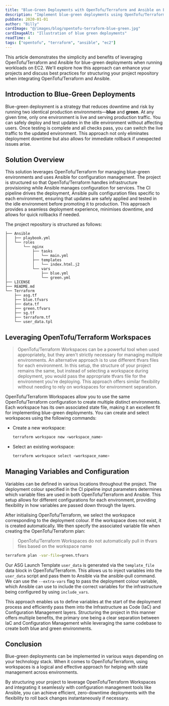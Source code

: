 ```yaml
---
title: "Blue-Green Deployments with OpenTofu/Terraform and Ansible on EC2"
description: "Implement blue-green deployments using OpenTofu/Terraform and Ansible on EC2 workloads"
pubDate: 2020-01-01
author: "Billy"
cardImage: "@/images/blog/opentofu-terraform-blue-green.jpg"
cardImageAlt: "Illustration of blue green deployments"
readTime: 4
tags: ["opentofu", "terraform", "ansible", "ec2"]
---
```


This article demonstrates the simplicity and benefits of leveraging OpenTofu/Terraform and Ansible for blue-green deployments when running workloads on EC2. We'll explore how this approach can enhance your projects and discuss best practices for structuring your project repository when integrating OpenTofu/Terraform and Ansible.

## Introduction to Blue-Green Deployments

Blue-green deployment is a strategy that reduces downtime and risk by running two identical production environments—**blue** and **green**. At any given time, only one environment is live and serving production traffic. You can safely deploy and test updates in the idle environment without affecting users. Once testing is complete and all checks pass, you can switch the live traffic to the updated environment. This approach not only eliminates deployment downtime but also allows for immediate rollback if unexpected issues arise.

## Solution Overview

This solution leverages OpenTofu/Terraform for managing blue-green environments and uses Ansible for configuration management. The project is structured so that OpenTofu/Terraform handles infrastructure provisioning while Ansible manages configuration for services. The CI pipeline drives the deployment, Ansible pulls configuration files specific to each environment, ensuring that updates are safely applied and tested in the idle environment before promoting it to production. This approach provides a seamless deployment experience, minimises downtime, and allows for quick rollbacks if needed.

The project repository is structured as follows:

```
├── Ansible
│   ├── playbook.yml
│   └── roles
│       └── nginx
│           ├── tasks
│           │   └── main.yml
│           ├── templates
│           │   └── index.html.j2
│           └── vars
│               ├── blue.yml
│               └── green.yml
├── LICENSE
├── README.md
└── Terraform
    ├── asg.tf
    ├── blue.tfvars
    ├── data.tf
    ├── green.tfvars
    ├── sg.tf
    ├── terraform.tf
    └── user_data.tpl
```

## Leveraging OpenTofu/Terraform Workspaces

> OpenTofu/Terraform Workspaces can be a powerful tool when used appropriately, but they aren't strictly necessary for managing multiple environments. An alternative approach is to use different tfvars files for each environment. In this setup, the structure of your project remains the same, but instead of selecting a workspace during deployment, you would pass the appropriate tfvars file for the environment you're deploying. This approach offers similar flexibility without needing to rely on workspaces for environment separation.

OpenTofu/Terraform Workspaces allow you to use the same OpenTofu/Terraform configuration to create multiple distinct environments. Each workspace has its own associated state file, making it an excellent fit for implementing blue-green deployments. You can create and select workspaces using the following commands:

- Create a new workspace:

  ```bash
  terraform workspace new <workspace_name>
  ```

- Select an existing workspace:

  ```bash
  terraform workspace select <workspace_name>
  ```

## Managing Variables and Configuration

Variables can be defined in various locations throughout the project. The deployment colour specified in the CI pipeline input parameters determines which variable files are used in both OpenTofu/Terraform and Ansible. This setup allows for different configurations for each environment, providing flexibility in how variables are passed down through the layers.

After initialising OpenTofu/Terraform, we select the workspace corresponding to the deployment colour. If the workspace does not exist, it is created automatically. We then specify the associated variable file when creating the OpenTofu/Terraform plan:

> OpenTofu/Terraform Workspaces do not automatically pull in tfvars files based on the workspace name

```bash
terraform plan -var-file=green.tfvars
```

Our ASG Launch Template `user_data` is generated via the `template_file` data block in OpenTofu/Terraform. This allows us to inject variables into the `user_data` script and pass them to Ansible via the ansible-pull command. We can use the `--extra-vars` flag to pass the deployment colour variable, which Ansible can use to include the correct variables for the infrastructure being configured by using `include_vars`.

This approach enables us to define variables at the start of the deployment process and efficiently pass them into the Infrastructure as Code (IaC) and Configuration Management layers. Structuring the project in this manner offers multiple benefits, the primary one being a clear separation between IaC and Configuration Management while leveraging the same codebase to create both blue and green environments.

## Conclusion

Blue-green deployments can be implemented in various ways depending on your technology stack. When it comes to OpenTofu/Terraform, using workspaces is a logical and effective approach for helping with state management across environments.

By structuring your project to leverage OpenTofu/Terraform Workspaces and integrating it seamlessly with configuration management tools like Ansible, you can achieve efficient, zero-downtime deployments with the flexibility to roll back changes instantaneously if necessary.
